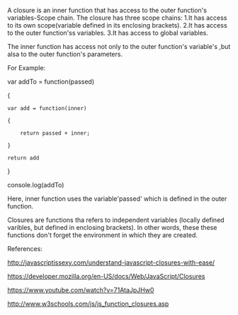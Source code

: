 A closure is an inner function that has access to the outer function's variables-Scope chain.
The closure has three scope chains:
1.It has access to its own scope(variable defined in its enclosing brackets).
2.It has access to the outer function'ss variables.
3.It has access to global variables.

The inner function has access not only to the outer function's variable's ,but alsa to the outer function's parameters. 

For Example:

var addTo = function(passed)

{
    
    var add = function(inner)
    
    {
        
        return passed + inner;
        
    }
    
    return add
    
}

console.log(addTo)



Here, inner function uses the variable'passed' which is defined in the outer function.


Closures are functions tha refers to independent variables (locally defined varibles, but defined in enclosing brackets).
In other words, these these functions don't forget the environment in which they are created.





References:


http://javascriptissexy.com/understand-javascript-closures-with-ease/

https://developer.mozilla.org/en-US/docs/Web/JavaScript/Closures

https://www.youtube.com/watch?v=71AtaJpJHw0

http://www.w3schools.com/js/js_function_closures.asp
